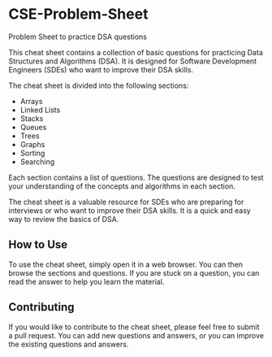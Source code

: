 # CSE-Problem-Sheet
Problem Sheet to practice DSA questions

This cheat sheet contains a collection of basic questions for practicing Data Structures and Algorithms (DSA). It is designed for Software Development Engineers (SDEs) who want to improve their DSA skills.

The cheat sheet is divided into the following sections:

* Arrays
* Linked Lists
* Stacks
* Queues
* Trees
* Graphs
* Sorting
* Searching

Each section contains a list of questions. The questions are designed to test your understanding of the concepts and algorithms in each section.

The cheat sheet is a valuable resource for SDEs who are preparing for interviews or who want to improve their DSA skills. It is a quick and easy way to review the basics of DSA.

## How to Use

To use the cheat sheet, simply open it in a web browser. You can then browse the sections and questions. If you are stuck on a question, you can read the answer to help you learn the material.

## Contributing

If you would like to contribute to the cheat sheet, please feel free to submit a pull request. You can add new questions and answers, or you can improve the existing questions and answers.
